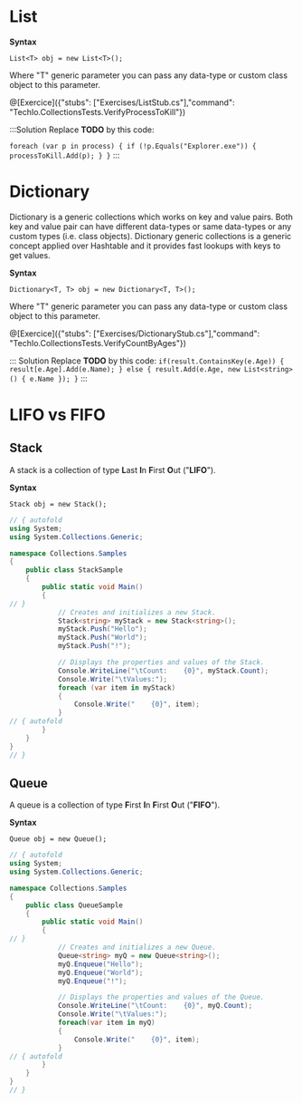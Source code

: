# List

**Syntax**

`List<T> obj = new List<T>();`

Where "T" generic parameter you can pass any data-type or custom class object to this parameter.

@[Exercice]({"stubs": ["Exercises/ListStub.cs"],"command": "TechIo.CollectionsTests.VerifyProcessToKill"})

:::Solution
Replace **TODO** by this code:

`
foreach (var p in process) { if (!p.Equals("Explorer.exe")) { processToKill.Add(p); } }
`
:::

# Dictionary
Dictionary is a generic collections which works on key and value pairs. Both key and value pair can have different data-types or same data-types or any custom types (i.e. class objects). Dictionary generic collections is a generic concept applied over Hashtable and it provides fast lookups with keys to get values.

**Syntax**

`Dictionary<T, T> obj = new Dictionary<T, T>();`

Where "T" generic parameter you can pass any data-type or custom class object to this parameter.

@[Exercice]({"stubs": ["Exercises/DictionaryStub.cs"],"command": "TechIo.CollectionsTests.VerifyCountByAges"})

::: Solution
Replace **TODO** by this code: 
`
    if(result.ContainsKey(e.Age))
    {
            result[e.Age].Add(e.Name);
    }
    else
    {
        result.Add(e.Age, new List<string>() { e.Name });
    }
`
:::

# LIFO vs FIFO
## Stack
A stack is a collection of type **L**ast **I**n **F**irst **O**ut ("**LIFO**").

**Syntax**

`Stack obj = new Stack();`

```C# runnable
// { autofold
using System;
using System.Collections.Generic;

namespace Collections.Samples
{
    public class StackSample
    {
        public static void Main()
        {
// }
            // Creates and initializes a new Stack.
            Stack<string> myStack = new Stack<string>();
            myStack.Push("Hello");
            myStack.Push("World");
            myStack.Push("!");

            // Displays the properties and values of the Stack.
            Console.WriteLine("\tCount:    {0}", myStack.Count);
            Console.Write("\tValues:");
            foreach (var item in myStack)
            {
                Console.Write("    {0}", item);
            }
// { autofold
        }
    }
}
// }
```
## Queue
A queue is a collection of type **F**irst **I**n **F**irst **O**ut ("**FIFO**").

**Syntax**

`Queue obj = new Queue();`

```C# runnable
// { autofold
using System;
using System.Collections.Generic;

namespace Collections.Samples
{
    public class QueueSample
    {
        public static void Main()
        {
// }
            // Creates and initializes a new Queue.
            Queue<string> myQ = new Queue<string>();
            myQ.Enqueue("Hello");
            myQ.Enqueue("World");
            myQ.Enqueue("!");

            // Displays the properties and values of the Queue.
            Console.WriteLine("\tCount:    {0}", myQ.Count);
            Console.Write("\tValues:");
            foreach(var item in myQ)
            {
                Console.Write("    {0}", item);
            }
// { autofold
        }
    }
}
// }
```

